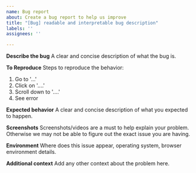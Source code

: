 ```yaml
---
name: Bug report
about: Create a bug report to help us improve
title: "[Bug] readable and interpretable bug description"
labels: ''
assignees: ''

---
```


**Describe the bug**
A clear and concise description of what the bug is.

**To Reproduce**
Steps to reproduce the behavior:
1. Go to '...'
2. Click on '....'
3. Scroll down to '....'
4. See error

**Expected behavior**
A clear and concise description of what you expected to happen.

**Screenshots**
Screenshots/videos are a must to help explain your problem. Otherwise we may not be able to figure out the exact issue you are having. 

**Environment**
 Where does this issue appear, operating system, browser environment details.

**Additional context**
Add any other context about the problem here.
